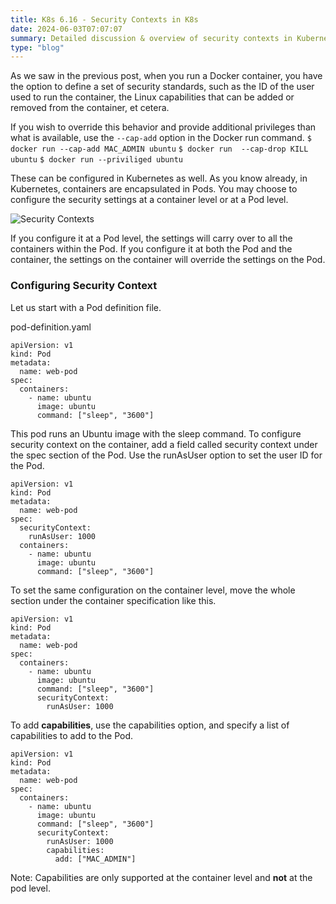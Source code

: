 ```yaml
---
title: K8s 6.16 - Security Contexts in K8s
date: 2024-06-03T07:07:07
summary: Detailed discussion & overview of security contexts in Kubernetes.
type: "blog"
---
```

As we saw in the previous post, when you run a Docker container, you have the option to define a set of security standards, such as the ID of the user used to run the container, the Linux capabilities that can be added or removed from the container, et cetera. 

If you wish to override this behavior and provide additional privileges than what is available, use the `--cap-add` option in the Docker run command.
`$ docker run --cap-add MAC_ADMIN ubuntu`
`$ docker run  --cap-drop KILL ubuntu`
`$ docker run --priviliged ubuntu`

These can be configured in Kubernetes as well. As you know already, in Kubernetes, containers are encapsulated in Pods. You may choose to configure the security settings at a container level or at a Pod level. 

![Security Contexts](/images/kubernetes/diagrams/6-16-1-security-contexts.png)

If you configure it at a Pod level, the settings will carry over to all the containers within the Pod. If you configure it at both the Pod and the container, the settings on the container will override the settings on the Pod.

### Configuring Security Context

Let us start with a Pod definition file. 

pod-definition.yaml
```
apiVersion: v1
kind: Pod
metadata:
  name: web-pod
spec:
  containers:
    - name: ubuntu
      image: ubuntu
      command: ["sleep", "3600"]
```
This pod runs an Ubuntu image with the sleep command. To configure security context on the container, add a field called security context under the spec section of the Pod. Use the runAsUser option to set the user ID for the Pod. 

```
apiVersion: v1
kind: Pod
metadata:
  name: web-pod
spec:
  securityContext:
    runAsUser: 1000
  containers:
    - name: ubuntu
      image: ubuntu
      command: ["sleep", "3600"]
```

To set the same configuration on the container level, move the whole section under the container specification like this.

```
apiVersion: v1
kind: Pod
metadata:
  name: web-pod
spec:
  containers:
    - name: ubuntu
      image: ubuntu
      command: ["sleep", "3600"]
      securityContext:
        runAsUser: 1000
```

To add **capabilities**, use the capabilities option, and specify a list of capabilities to add to the Pod. 

```
apiVersion: v1
kind: Pod
metadata:
  name: web-pod
spec:
  containers:
    - name: ubuntu
      image: ubuntu
      command: ["sleep", "3600"]
      securityContext:
        runAsUser: 1000
        capabilities:
          add: ["MAC_ADMIN"]
```

Note: Capabilities are only supported at the container level and **not** at the pod level.